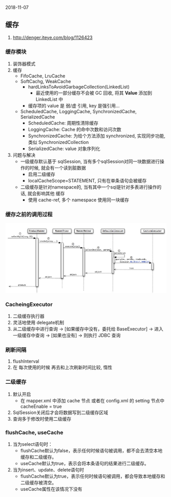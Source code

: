 2018-11-07

## 缓存 
1. http://denger.iteye.com/blog/1126423

### 缓存模块
1. 装饰器模式
2. 缓存
    - FifoCache, LruCache
    - SoftCachg, WeakCache
        - hardLinksToAvoidGarbageCollection(LinkedList)
            - 最近使用的一部分缓存不会被 GC 回收, 将其 **Value** 添加到 LinkedList 中
        - 缓存项的 value 是 弱/虚 引用, key 是强引用...
    - ScheduledCache, LoggingCache, SynchronizedCache, SerializedCache
        - ScheduledCache: 周期性清除缓存
        - LoggingCache: Cache 的命中次数和访问次数
        - SynchronizedCache: 为给个方法添加 synchronized, 实现同步功能, 类似 SynchronizedCollection
        - SerializedCache: value 对象序列化
3. 问题与解决
    - 一级缓存默认基于 sqlSession, 当有多个sqlSession对同一块数据进行操作的时候, 就会有一个读到脏数据
        - 启用二级缓存
        - localCacheScope=STATEMENT, 只有在单条语句会被缓存
    - 二级缓存是针对namespace的, 当有其中一个sql是针对多表进行操作的话, 就会影响其他 缓存
        - 使用 cache-ref, 多个 namespace 使用同一块缓存
        
### 缓存之前的调用过程
![](1.jpg)

### CacheingExecutor
1. 二级缓存执行器
2. 灵活地使用 delegate机制
2. 从二级缓存中进行查询 -> [如果缓存中没有，委托给 BaseExecutor] -> 进入一级缓存中查询 -> [如果也没有] -> 则执行 JDBC 查询

### 刷新间隔
1. flushInterval
2. 在 每次使用的时候 再去和上次刷新时间比较, 惰性

### 二级缓存
1. 默认开启
    - 在 mapper.xml 中添加 cache 节点 或者在 config.xml 的 setting 节点中 cacheEnable = true
2. SqlSession关闭后才会将数据写到二级缓存区域
3. 查询多于修改时使用二级缓存 

### flushCache, useCache
1. 当为select语句时：
    - flushCache默认为false，表示任何时候语句被调用，都不会去清空本地缓存和二级缓存。
    - useCache默认为true，表示会将本条语句的结果进行二级缓存。
2. 当为insert、update、delete语句时
    - flushCache默认为true，表示任何时候语句被调用，都会导致本地缓存和二级缓存被清空。
    - useCache属性在该情况下没有

